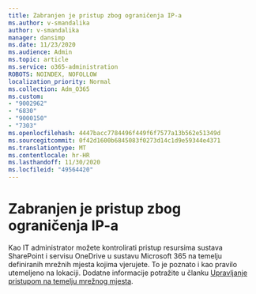```yaml
---
title: Zabranjen je pristup zbog ograničenja IP-a
ms.author: v-smandalika
author: v-smandalika
manager: dansimp
ms.date: 11/23/2020
ms.audience: Admin
ms.topic: article
ms.service: o365-administration
ROBOTS: NOINDEX, NOFOLLOW
localization_priority: Normal
ms.collection: Adm_O365
ms.custom:
- "9002962"
- "6830"
- "9000150"
- "7303"
ms.openlocfilehash: 4447bacc7784496f449f6f7577a13b562e51349d
ms.sourcegitcommit: 0f42d1600b6845083f0273d14c1d9e59344e4371
ms.translationtype: MT
ms.contentlocale: hr-HR
ms.lasthandoff: 11/30/2020
ms.locfileid: "49564420"
---
```

# <a name="access-denied-due-to-ip-restriction"></a>Zabranjen je pristup zbog ograničenja IP-a

Kao IT administrator možete kontrolirati pristup resursima sustava SharePoint i servisu OneDrive u sustavu Microsoft 365 na temelju definiranih mrežnih mjesta kojima vjerujete. To je poznato i kao pravilo utemeljeno na lokaciji. Dodatne informacije potražite u članku [Upravljanje pristupom na temelju mrežnog mjesta](https://docs.microsoft.com/sharepoint/control-access-based-on-network-location).

